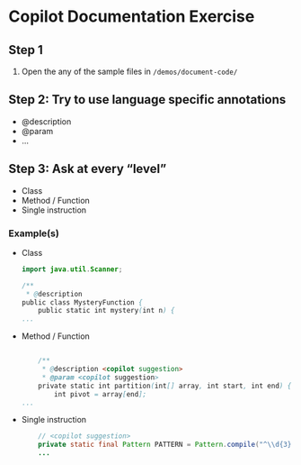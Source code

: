 # Copilot Documentation Exercise

## Step 1 

1. Open the any of the sample files in `/demos/document-code/`

## Step 2: Try to use language specific annotations

- @description
- @param
- ...

## Step 3: Ask at every “level”

- Class
- Method / Function
- Single instruction

### Example(s)

- Class

    ```Java
    import java.util.Scanner;

    /**
     * @description 
    public class MysteryFunction {
        public static int mystery(int n) {
    ...
    ```

- Method / Function

    ```java

        /**
         * @description <copilot suggestion>
         * @param <copilot suggestion>
        private static int partition(int[] array, int start, int end) {
            int pivot = array[end];
    ...
    ```

- Single instruction

    ```java
        // <copilot suggestion>
        private static final Pattern PATTERN = Pattern.compile("^\\d{3}-\\d{2}-\\d{4}$");
        ...
    ```
